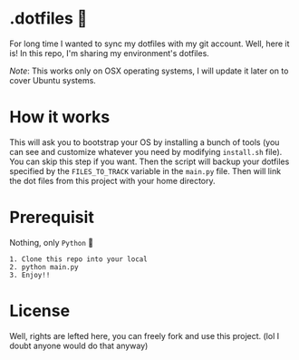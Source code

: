 # .dotfiles 👾

For long time I wanted to sync my dotfiles with my git account. Well, here it is! In this repo, I'm sharing my environment's dotfiles. 

*Note*: This works only on OSX operating systems, I will update it later on to cover Ubuntu systems.

# How it works
This will ask you to bootstrap your OS by installing a bunch of tools (you can see and customize whatever you need by modifying `install.sh` file). You can skip this step if you want. Then the script will backup your dotfiles specified by the `FILES_TO_TRACK` variable in the `main.py` file. Then will link the dot files from this project with your home directory. 

# Prerequisit
Nothing, only `Python` 🐍


```
1. Clone this repo into your local
2. python main.py
3. Enjoy!!
```

# License
Well, rights are lefted here, you can freely fork and use this project. (lol I doubt anyone would do that anyway)